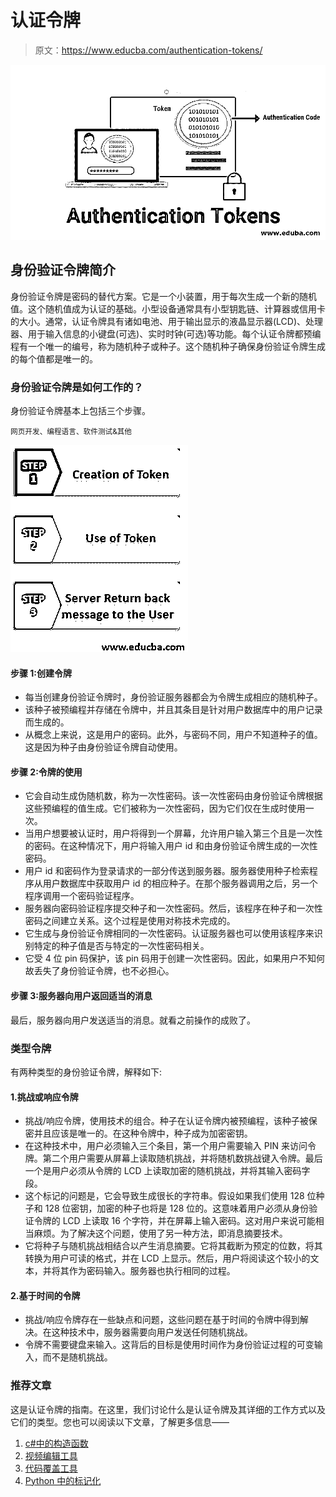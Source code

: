 # 认证令牌

> 原文：<https://www.educba.com/authentication-tokens/>

![Authentication-Tokens](img/2e0b82e13ec99e8f958ce926478c6c7a.png)



## 身份验证令牌简介

身份验证令牌是密码的替代方案。它是一个小装置，用于每次生成一个新的随机值。这个随机值成为认证的基础。小型设备通常具有小型钥匙链、计算器或信用卡的大小。通常，认证令牌具有诸如电池、用于输出显示的液晶显示器(LCD)、处理器、用于输入信息的小键盘(可选)、实时时钟(可选)等功能。每个认证令牌都预编程有一个唯一的编号，称为随机种子或种子。这个随机种子确保身份验证令牌生成的每个值都是唯一的。

### 身份验证令牌是如何工作的？

身份验证令牌基本上包括三个步骤。

<small>网页开发、编程语言、软件测试&其他</small>

![authentication token](img/9daac86ffb38fed49e1638b3f0678013.png)



#### 步骤 1:创建令牌

*   每当创建身份验证令牌时，身份验证服务器都会为令牌生成相应的随机种子。
*   该种子被预编程并存储在令牌中，并且其条目是针对用户数据库中的用户记录而生成的。
*   从概念上来说，这是用户的密码。此外，与密码不同，用户不知道种子的值。这是因为种子由身份验证令牌自动使用。

#### 步骤 2:令牌的使用

*   它会自动生成伪随机数，称为一次性密码。该一次性密码由身份验证令牌根据这些预编程的值生成。它们被称为一次性密码，因为它们仅在生成时使用一次。
*   当用户想要被认证时，用户将得到一个屏幕，允许用户输入第三个且是一次性的密码。在这种情况下，用户将输入用户 id 和由身份验证令牌生成的一次性密码。
*   用户 id 和密码作为登录请求的一部分传送到服务器。服务器使用种子检索程序从用户数据库中获取用户 id 的相应种子。在那个服务器调用之后，另一个程序调用一个密码验证程序。
*   服务器向密码验证程序提交种子和一次性密码。然后，该程序在种子和一次性密码之间建立关系。这个过程是使用对称技术完成的。
*   它生成与身份验证令牌相同的一次性密码。认证服务器也可以使用该程序来识别特定的种子值是否与特定的一次性密码相关。
*   它受 4 位 pin 码保护，该 pin 码用于创建一次性密码。因此，如果用户不知何故丢失了身份验证令牌，也不必担心。

#### 步骤 3:服务器向用户返回适当的消息

最后，服务器向用户发送适当的消息。就看之前操作的成败了。

### 类型令牌

有两种类型的身份验证令牌，解释如下:

#### 1.挑战或响应令牌

*   挑战/响应令牌，使用技术的组合。种子在认证令牌内被预编程，该种子被保密并且应该是唯一的。在这种令牌中，种子成为加密密钥。
*   在这种技术中，用户必须输入三个条目，第一个用户需要输入 PIN 来访问令牌。第二个用户需要从屏幕上读取随机挑战，并将随机数挑战键入令牌。最后一个是用户必须从令牌的 LCD 上读取加密的随机挑战，并将其输入密码字段。
*   这个标记的问题是，它会导致生成很长的字符串。假设如果我们使用 128 位种子和 128 位密钥，加密的种子也将是 128 位的。这意味着用户必须从身份验证令牌的 LCD 上读取 16 个字符，并在屏幕上输入密码。这对用户来说可能相当麻烦。为了解决这个问题，使用了另一种方法，即消息摘要技术。
*   它将种子与随机挑战相结合以产生消息摘要。它将其截断为预定的位数，将其转换为用户可读的格式，并在 LCD 上显示。然后，用户将阅读这个较小的文本，并将其作为密码输入。服务器也执行相同的过程。

#### 2.基于时间的令牌

*   挑战/响应令牌存在一些缺点和问题，这些问题在基于时间的令牌中得到解决。在这种技术中，服务器需要向用户发送任何随机挑战。
*   令牌不需要键盘来输入。这背后的目标是使用时间作为身份验证过程的可变输入，而不是随机挑战。

### 推荐文章

这是认证令牌的指南。在这里，我们讨论什么是认证令牌及其详细的工作方式以及它们的类型。您也可以阅读以下文章，了解更多信息——

1.  [c#中的构造函数](https://www.educba.com/constructor-in-c-sharp/)
2.  [视频编辑工具](https://www.educba.com/video-editing-tools/)
3.  [代码覆盖工具](https://www.educba.com/code-coverage-tools/)
4.  [Python 中的标记化](https://www.educba.com/tokenization-in-python/)





